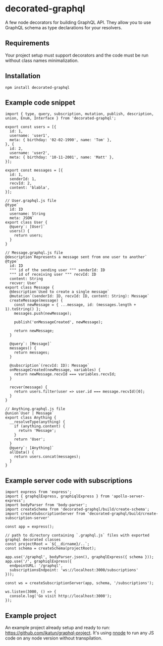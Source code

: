 # decorated-graphql
A few node decorators for building GraphQL API.
They allow you to use GraphQL schema as type declarations for your resolvers.

## Requirements
Your project setup must support decorators and the code must be run without class names minimalization.

## Installation
```
npm install decorated-graphql
```

## Example code snippet
```JS
import { type, query, subscription, mutation, publish, description, union, Enum, Interface } from 'decorated-graphql';

export const users = [{
  id: 1,
  username: 'user1',
  meta: { birthday: '02-02-1990', name: 'Tom' },
}, {
  id: 2,
  username: 'user2',
  meta: { birthday: '10-11-2001', name: 'Matt' },
}];

export const messages = [{
  id: 1,
  senderId: 1,
  recvId: 2,
  content: 'blabla',
}];

// User.graphql.js file
@type`
  id: ID
  username: String
  meta: JSON`
export class User {
  @query`: [User]`
  users() {
    return users;
  }
}

// Message.graphql.js file
@description`Represents a message sent from one user to another`
@type`
  id: ID
  """ id of the sending user """ senderId: ID
  """ id of receiving user """ recvId: ID
  content: String
  recver: User`
export class Message {
  @description`Used to create a single message`
  @mutation`(senderId: ID, recvId: ID, content: String): Message`
  createMessage(message) {
    const newMessage = { ...message, id: (messages.length + 1).toString() };
    messages.push(newMessage);

    publish('onMessageCreated', newMessage);

    return newMessage;
  }

  @query`: [Message]`
  messages() {
    return messages;
  }

  @subscription`(recvId: ID): Message`
  onMessageCreated(newMessage, variables) {
    return newMessage.recvId === variables.recvId;
  }
  
  recver(message) {
    return users.filter(user => user.id === message.recvId)[0];
  }
}

// Anything.graphql.js file
@union`User | Message`
export class Anything {
  __resolveType(anything) {
    if (anything.content) {
      return 'Message';
    }
    return 'User';
  }
  @query`: [Anything]`
  allData() {
    return users.concat(messages);
  }
}
```
## Example server code with subscriptions
```JS
import express from 'express';
import { graphqlExpress, graphiqlExpress } from 'apollo-server-express';
import bodyParser from 'body-parser';
import createSchema from 'decorated-graphql/build/create-schema';
import createSubscriptionServer from 'decorated-graphql/build/create-subscription-server'

const app = express();

// path to directory containing `.graphql.js` files with exported graphql decorated classes
const projectRoot = `${__dirname}/..`;
const schema = createSchema(projectRoot); 

app.use('/graphql', bodyParser.json(), graphqlExpress({ schema }));
app.use('/', graphiqlExpress({
  endpointURL: '/graphql',
  subscriptionsEndpoint: 'ws://localhost:3000/subscriptions'
}));

const ws = createSubscriptionServer(app, schema, '/subscriptions');

ws.listen(3000, () => {
  console.log('Go visit http://localhost:3000');
});

```

## Example project
An example project already setup and ready to run: https://github.com/ikatun/graphql-project.
It's using [nnode](https://github.com/ikatun/nnode) to run any JS code on any node version without transpilation.
